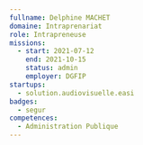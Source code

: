 ```yaml
---
fullname: Delphine MACHET
domaine: Intraprenariat
role: Intrapreneuse
missions:
  - start: 2021-07-12
    end: 2021-10-15
    status: admin
    employer: DGFIP
startups:
  - solution.audiovisuelle.easi
badges:
  - segur
competences:
  - Administration Publique
---
```

